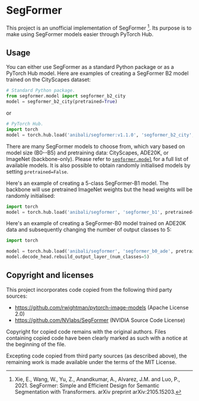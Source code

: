 # SegFormer

This project is an unofficial implementation of SegFormer [^1]. Its purpose is to make using
SegFormer models easier through PyTorch Hub.


## Usage

You can either use SegFormer as a standard Python package or as a PyTorch Hub model. Here are
examples of creating a SegFormer B2 model trained on the CityScapes dataset:

```python
# Standard Python package.
from segformer.model import segformer_b2_city
model = segformer_b2_city(pretrained=True)
```

or

```python
# PyTorch Hub.
import torch
model = torch.hub.load('anibali/segformer:v1.1.0', 'segformer_b2_city', pretrained=True)
```

There are many SegFormer models to choose from, which vary based on model size (B0--B5) and
pretraining data: CityScapes, ADE20K, or ImageNet (backbone-only). Please refer to
[`segformer.model`](segformer/model.py) for a full list of available models. It is also
possible to obtain randomly initialised models by setting `pretrained=False`.

Here's an example of creating a 5-class SegFormer-B1 model. The backbone will use pretrained
ImageNet weights but the head weights will be randomly initialised:

```python
import torch
model = torch.hub.load('anibali/segformer', 'segformer_b1', pretrained=True, num_classes=5)
```

Here's an example of creating a SegFormer-B0 model trained on ADE20K data and subsequently changing
the number of output classes to 5:

```python
import torch

model = torch.hub.load('anibali/segformer', 'segformer_b0_ade', pretrained=True)
model.decode_head.rebuild_output_layer_(num_classes=5)
```


## Copyright and licenses

This project incorporates code copied from the following third party sources:

* https://github.com/rwightman/pytorch-image-models (Apache License 2.0)
* https://github.com/NVlabs/SegFormer (NVIDIA Source Code License)

Copyright for copied code remains with the original authors. Files containing copied code have been
clearly marked as such with a notice at the beginning of the file.

Excepting code copied from third party sources (as described above), the remaining work is made
available under the terms of the MIT License.

[^1]: Xie, E., Wang, W., Yu, Z., Anandkumar, A., Alvarez, J.M. and Luo, P., 2021. SegFormer: Simple
      and Efficient Design for Semantic Segmentation with Transformers. arXiv preprint
      arXiv:2105.15203.
